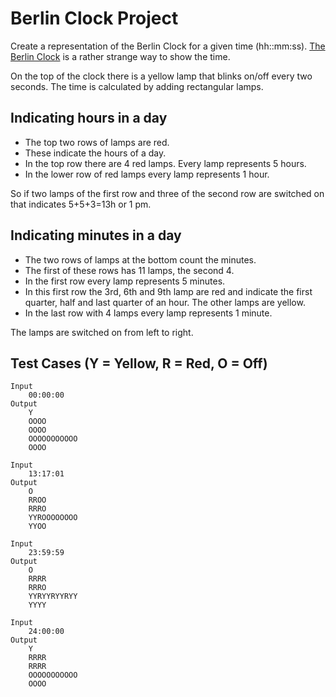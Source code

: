 Berlin Clock Project
====================

Create a representation of the Berlin Clock for a given time (hh::mm:ss). [The Berlin Clock](https://en.wikipedia.org/wiki/Mengenlehreuhr) is a rather strange way to show the time.

On the top of the clock there is a yellow lamp that blinks on/off every two seconds. The time is calculated by adding rectangular lamps.

Indicating hours in a day
--------------------------

* The top two rows of lamps are red.
* These indicate the hours of a day.
* In the top row there are 4 red lamps. Every lamp represents 5 hours.
* In the lower row of red lamps every lamp represents 1 hour.

So if two lamps of the first row and three of the second row are switched on that indicates 5+5+3=13h or 1 pm.

Indicating minutes in a day
---------------------------

* The two rows of lamps at the bottom count the minutes.
* The first of these rows has 11 lamps, the second 4.
* In the first row every lamp represents 5 minutes.
* In this first row the 3rd, 6th and 9th lamp are red and indicate the first quarter, half and last quarter of an hour. The other lamps are yellow.
* In the last row with 4 lamps every lamp represents 1 minute.

The lamps are switched on from left to right.

Test Cases (Y = Yellow, R = Red, O = Off)
----------------------------------------

```
Input
    00:00:00
Output
    Y
    OOOO
    OOOO
    OOOOOOOOOOO
    OOOO
```

```
Input
    13:17:01
Output
    O
    RROO
    RRRO
    YYROOOOOOOO
    YYOO
```

```
Input
    23:59:59
Output
    O
    RRRR
    RRRO
    YYRYYRYYRYY
    YYYY
```

```
Input
    24:00:00
Output
    Y
    RRRR
    RRRR
    OOOOOOOOOOO
    OOOO
```
